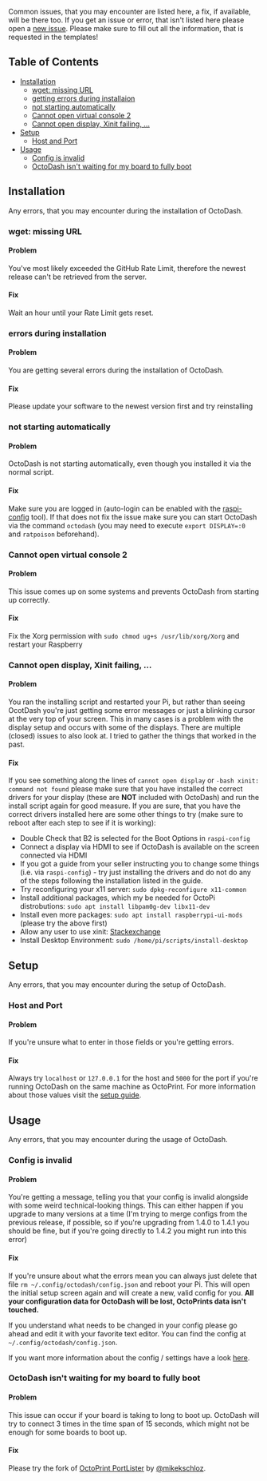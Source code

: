 Common issues, that you may encounter are listed here, a fix, if available, will be there too. If you get an issue or error, that isn't listed here please open a [new issue](https://github.com/UnchartedBull/OctoDash/issues/new). Please make sure to fill out all the information, that is requested in the templates!

## Table of Contents

- [Installation](#installation)
  - [wget: missing URL](#wget-missing-url)
  - [getting errors during installaion](#errors-during-installation)
  - [not starting automatically](#not-starting-automatically)
  - [Cannot open virtual console 2](#cannot-open-virtual-console-2)
  - [Cannot open display, Xinit failing, ...](#cannot-open-display-xinit-failing-)
- [Setup](#setup)
  - [Host and Port](#host-and-port)
- [Usage](#usage)
  - [Config is invalid](#config-is-invalid)
  - [OctoDash isn't waiting for my board to fully boot](#octodash-isnt-waiting-for-my-board-to-fully-boot)

## Installation
Any errors, that you may encounter during the installation of OctoDash.

### wget: missing URL
#### Problem
You've most likely exceeded the GitHub Rate Limit, therefore the newest release can't be retrieved from the server.
#### Fix
Wait an hour until your Rate Limit gets reset.

### errors during installation
#### Problem
You are getting several errors during the installation of OctoDash.
#### Fix
Please update your software to the newest version first and try reinstalling

### not starting automatically
#### Problem
OctoDash is not starting automatically, even though you installed it via the normal script.
#### Fix
Make sure you are logged in (auto-login can be enabled with the [raspi-config](https://www.opentechguides.com/how-to/article/raspberry-pi/134/raspbian-jessie-autologin.html) tool). If that does not fix the issue make sure you can start OctoDash via the command `octodash` (you may need to execute `export DISPLAY=:0` and `ratpoison` beforehand).

### Cannot open virtual console 2
#### Problem
This issue comes up on some systems and prevents OctoDash from starting up correctly.
#### Fix
Fix the Xorg permission with `sudo chmod ug+s /usr/lib/xorg/Xorg` and restart your Raspberry

### Cannot open display, Xinit failing, ...
#### Problem
You ran the installing script and restarted your Pi, but rather than seeing OcotDash you're just getting some error messages or just a blinking cursor at the very top of your screen. This in many cases is a problem with the display setup and occurs with some of the displays. There are multiple (closed) issues to also look at. I tried to gather the things that worked in the past.
#### Fix
If you see something along the lines of `cannot open display` or `-bash xinit: command not found` please make sure that you have installed the correct drivers for your display (these are **NOT** included with OctoDash) and run the install script again for good measure.
If you are sure, that you have the correct drivers installed here are some other things to try (make sure to reboot after each step to see if it is working):
- Double Check that B2 is selected for the Boot Options in `raspi-config`
- Connect a display via HDMI to see if OctoDash is available on the screen connected via HDMI
- If you got a guide from your seller instructing you to change some things (i.e. via `raspi-config`) - try just installing the drivers and do not do any of the steps following the installation listed in the guide.
- Try reconfiguring your x11 server: `sudo dpkg-reconfigure x11-common`
- Install additional packages, which my be needed for OctoPi distrobutions: `sudo apt install libpam0g-dev libx11-dev`
- Install even more packages: `sudo apt install raspberrypi-ui-mods` (please try the above first)
- Allow any user to use xinit: [Stackexchange](https://unix.stackexchange.com/questions/478742/error-when-trying-to-use-xorg-only-console-users-are-allowed-to-run-the-x-serve/529945#529945)
- Install Desktop Environment: `sudo /home/pi/scripts/install-desktop`

## Setup
Any errors, that you may encounter during the setup of OctoDash.

### Host and Port
#### Problem
If you're unsure what to enter in those fields or you're getting errors.

#### Fix
Always try `localhost` or `127.0.0.1` for the host and `5000` for the port if you're running OctoDash on the same machine as OctoPrint. For more information about those values visit the [setup guide](https://github.com/UnchartedBull/OctoDash/wiki/Setup-&-Settings).

## Usage
Any errors, that you may encounter during the usage of OctoDash.

### Config is invalid
#### Problem
You're getting a message, telling you that your config is invalid alongside with some weird technical-looking things. This can either happen if you upgrade to many versions at a time (I'm trying to merge configs from the previous release, if possible, so if you're upgrading from 1.4.0 to 1.4.1 you should be fine, but if you're going directly to 1.4.2 you might run into this error) 
#### Fix
If you're unsure about what the errors mean you can always just delete that file `rm ~/.config/octodash/config.json` and reboot your Pi. This will open the initial setup screen again and will create a new, valid config for you. **All your configuration data for OctoDash will be lost, OctoPrints data isn't touched.**

If you understand what needs to be changed in your config please go ahead and edit it with your favorite text editor. You can find the config at `~/.config/octodash/config.json`. 

If you want more information about the config / settings have a look [here](https://github.com/UnchartedBull/OctoDash/wiki/Setup-&-Settings).

### OctoDash isn't waiting for my board to fully boot
#### Problem
This issue can occur if your board is taking to long to boot up. OctoDash will try to connect 3 times in the time span of 15 seconds, which might not be enough for some boards to boot up.
#### Fix
Please try the fork of [OctoPrint PortLister](https://github.com/mikekscholz/OctoPrint-PortLister) by [@mikekschloz](https://github.com/mikekscholz).